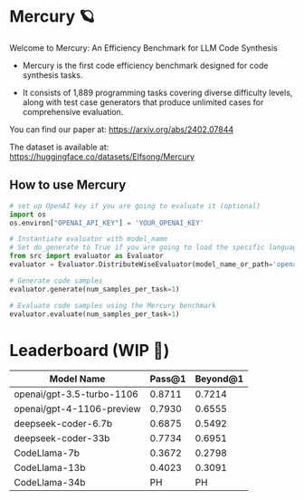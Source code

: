 # Mercury 🪐

Welcome to Mercury: An Efficiency Benchmark for LLM Code Synthesis

* Mercury is the first code efficiency benchmark designed for code synthesis tasks.

* It consists of 1,889 programming tasks covering diverse difficulty levels, along with test case generators that produce unlimited cases for comprehensive evaluation. 

You can find our paper at: https://arxiv.org/abs/2402.07844

The dataset is available at: https://huggingface.co/datasets/Elfsong/Mercury

## How to use Mercury
```python
# set up OpenAI key if you are going to evaluate it (optional)
import os
os.environ["OPENAI_API_KEY"] = 'YOUR_OPENAI_KEY'

# Instantiate evaluator with model_name
# Set do_generate to True if you are going to load the specific language model during evaluator initialization.
from src import evaluator as Evaluator
evaluator = Evaluator.DistributeWiseEvaluator(model_name_or_path='openai/gpt-3.5-turbo-1106', do_generate=True)

# Generate code samples
evaluator.generate(num_samples_per_task=1)

# Evaluate code samples using the Mercury benchmark
evaluator.evaluate(num_samples_per_task=1)
```

# Leaderboard (WIP 🚧)

| Model Name                | Pass@1 | Beyond@1 |
| ------------------------- | ------ | -------- |
| openai/gpt-3.5-turbo-1106 | 0.8711 | 0.7214   |
| openai/gpt-4-1106-preview | 0.7930 | 0.6555   |
| deepseek-coder-6.7b       | 0.6875 | 0.5492   |
| deepseek-coder-33b        | 0.7734 | 0.6951   |
| CodeLlama-7b              | 0.3672 | 0.2798   |
| CodeLlama-13b             | 0.4023 | 0.3091   |
| CodeLlama-34b             | PH     | PH       |
